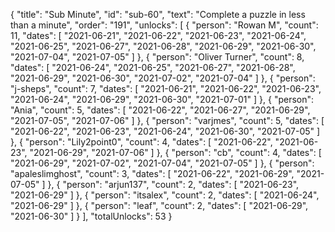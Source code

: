 {
  "title": "Sub Minute",
  "id": "sub-60",
  "text": "Complete a puzzle in less than a minute",
  "order": "191",
  "unlocks": [
    {
      "person": "Rowan M",
      "count": 11,
      "dates": [
        "2021-06-21",
        "2021-06-22",
        "2021-06-23",
        "2021-06-24",
        "2021-06-25",
        "2021-06-27",
        "2021-06-28",
        "2021-06-29",
        "2021-06-30",
        "2021-07-04",
        "2021-07-05"
      ]
    },
    {
      "person": "Oliver Turner",
      "count": 8,
      "dates": [
        "2021-06-24",
        "2021-06-25",
        "2021-06-27",
        "2021-06-28",
        "2021-06-29",
        "2021-06-30",
        "2021-07-02",
        "2021-07-04"
      ]
    },
    {
      "person": "j-sheps",
      "count": 7,
      "dates": [
        "2021-06-21",
        "2021-06-22",
        "2021-06-23",
        "2021-06-24",
        "2021-06-29",
        "2021-06-30",
        "2021-07-01"
      ]
    },
    {
      "person": "Ania",
      "count": 5,
      "dates": [
        "2021-06-22",
        "2021-06-27",
        "2021-06-29",
        "2021-07-05",
        "2021-07-06"
      ]
    },
    {
      "person": "varjmes",
      "count": 5,
      "dates": [
        "2021-06-22",
        "2021-06-23",
        "2021-06-24",
        "2021-06-30",
        "2021-07-05"
      ]
    },
    {
      "person": "Lily2point0",
      "count": 4,
      "dates": [
        "2021-06-22",
        "2021-06-23",
        "2021-06-29",
        "2021-07-06"
      ]
    },
    {
      "person": "cb",
      "count": 4,
      "dates": [
        "2021-06-29",
        "2021-07-02",
        "2021-07-04",
        "2021-07-05"
      ]
    },
    {
      "person": "apaleslimghost",
      "count": 3,
      "dates": [
        "2021-06-22",
        "2021-06-29",
        "2021-07-05"
      ]
    },
    {
      "person": "arjun137",
      "count": 2,
      "dates": [
        "2021-06-23",
        "2021-06-29"
      ]
    },
    {
      "person": "itsalex",
      "count": 2,
      "dates": [
        "2021-06-24",
        "2021-06-29"
      ]
    },
    {
      "person": "leaf",
      "count": 2,
      "dates": [
        "2021-06-29",
        "2021-06-30"
      ]
    }
  ],
  "totalUnlocks": 53
}